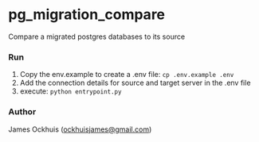 # pg_migration_compare
Compare a migrated postgres databases to its source

### Run
1. Copy the env.example to create a .env file: `cp .env.example .env`
2. Add the connection details for source and target server in the .env file
3. execute: `python entrypoint.py`

### Author
James Ockhuis (ockhuisjames@gmail.com)
